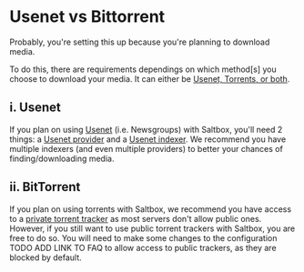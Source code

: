 # Usenet vs Bittorrent

Probably, you're setting this up because you're planning to download media.

To do this, there are requirements dependings on which method[s] you choose to download your media. It can either be [Usenet, Torrents, or both](https://www.htpcguides.com/comparing-usenet-vs-torrents/).

## i. Usenet

If you plan on using [Usenet](https://www.reddit.com/r/usenet/wiki/faq#wiki_usenet_faq) (i.e. Newsgroups) with Saltbox, you'll need 2 things: a [Usenet provider](https://www.reddit.com/r/usenet/wiki/providers) and a [Usenet indexer](https://www.reddit.com/r/usenet/wiki/indexers). We recommend you have multiple indexers (and even multiple providers) to better your chances of finding/downloading media.

## ii. BitTorrent

If you plan on using torrents with Saltbox, we recommend you have access to a [private torrent tracker](https://www.reddit.com/r/trackers/wiki/getting_into_private_trackers) as most servers don't allow public ones. However, if you still want to use public torrent trackers with Saltbox, you are free to do so.  You will need to make some changes to the configuration TODO ADD LINK TO FAQ to allow access to public trackers, as they are blocked by default.
